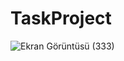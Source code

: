 # TaskProject

![Ekran Görüntüsü (333)](https://github.com/alialtunar/TaskProject/assets/118110593/7dbac502-bcee-4e5f-8dce-c9d684e1cdff)
